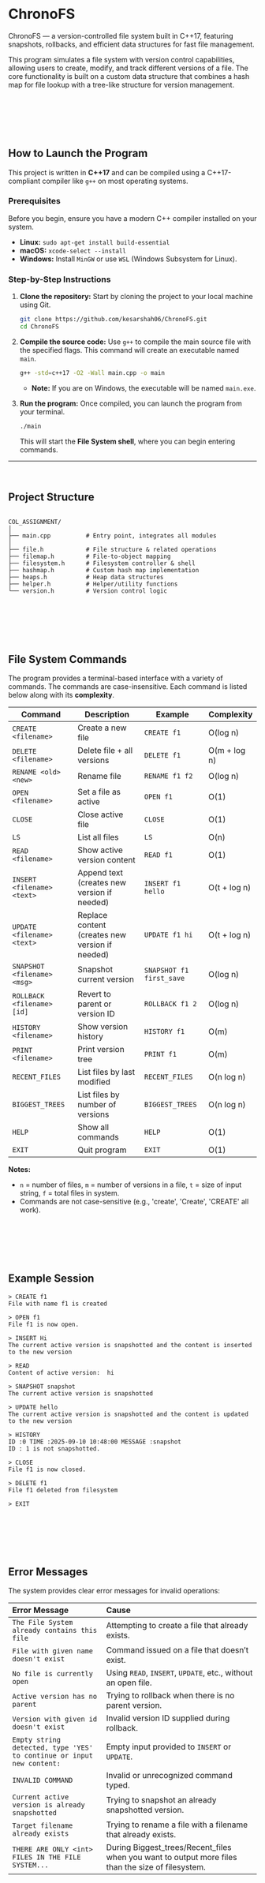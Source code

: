 &nbsp;
# ChronoFS
ChronoFS — a version-controlled file system built in C++17, featuring snapshots, rollbacks, and efficient data structures for fast file management.


This program simulates a file system with version control capabilities, allowing users to create, modify, and track different versions of a file. The core functionality is built on a custom data structure that combines a hash map for file lookup with a tree-like structure for version management.

&nbsp;
---

&nbsp;

## How to Launch the Program 

This project is written in **C++17** and can be compiled using a C++17-compliant compiler like `g++` on most operating systems.

### Prerequisites

Before you begin, ensure you have a modern C++ compiler installed on your system.

  * **Linux:** `sudo apt-get install build-essential`
  * **macOS:** `xcode-select --install`
  * **Windows:** Install `MinGW` or use `WSL` (Windows Subsystem for Linux).

### Step-by-Step Instructions

1.  **Clone the repository:**
    Start by cloning the project to your local machine using Git.

    ```bash
    git clone https://github.com/kesarshah06/ChronoFS.git
    cd ChronoFS
    ```

2.  **Compile the source code:**
    Use `g++` to compile the main source file with the specified flags. This command will create an executable named `main`.

    ```bash
    g++ -std=c++17 -O2 -Wall main.cpp -o main
    ```

      * **Note:** If you are on Windows, the executable will be named `main.exe`.

3.  **Run the program:**
    Once compiled, you can launch the program from your terminal.

    ```bash
    ./main
    ```

    This will start the **File System shell**, where you can begin entering commands.

-----

&nbsp;


## Project Structure

```

COL_ASSIGNMENT/
│
├── main.cpp          # Entry point, integrates all modules
│
├── file.h            # File structure & related operations
├── filemap.h         # File-to-object mapping
├── filesystem.h      # Filesystem controller & shell
├── hashmap.h         # Custom hash map implementation
├── heaps.h           # Heap data structures
├── helper.h          # Helper/utility functions
└── version.h         # Version control logic

```
&nbsp;
----
&nbsp;

## File System Commands

The program provides a terminal-based interface with a variety of commands. The commands are case-insensitive.
Each command is listed below along with its **complexity**.

| Command                     | Description                                     | Example                  | Complexity   |            
| --------------------------- | ----------------------------------------------- | ------------------------ | ------------ |
| `CREATE <filename>`         | Create a new file                               | `CREATE f1`              | O(log n)     |      
| `DELETE <filename>`         | Delete file + all versions                      | `DELETE f1`              | O(m + log n) |     
| `RENAME <old> <new>`        | Rename file                                     | `RENAME f1 f2`           | O(log n)     |     
| `OPEN <filename>`           | Set a file as active                            | `OPEN f1`                | O(1)         |     
| `CLOSE`                     | Close active file                               | `CLOSE`                  | O(1)         |     
| `LS`                        | List all files                                  | `LS`                     | O(n)         |      
| `READ <filename>`           | Show active version content                     | `READ f1`                | O(1)         |     
| `INSERT <filename> <text>`  | Append text (creates new version if needed)     | `INSERT f1 hello`        | O(t  + log n) |
| `UPDATE <filename> <text>`  | Replace content (creates new version if needed) | `UPDATE f1 hi`           | O(t  + log n) |
| `SNAPSHOT <filename> <msg>` | Snapshot current version                        | `SNAPSHOT f1 first_save` | O(log n)     |    
| `ROLLBACK <filename> [id]`  | Revert to parent or version ID                  | `ROLLBACK f1 2`          | O(log n)     |    
| `HISTORY <filename>`        | Show version history                            | `HISTORY f1`             | O(m)         |     
| `PRINT <filename>`          | Print version tree                              | `PRINT f1`               | O(m)         |     
| `RECENT_FILES`              | List files by last modified                     | `RECENT_FILES`           | O(n log n)   |      
| `BIGGEST_TREES`             | List files by number of versions                | `BIGGEST_TREES`          | O(n log n)   |     
| `HELP`                      | Show all commands                               | `HELP`                   | O(1)         |     
| `EXIT`                      | Quit program                                    | `EXIT`                   | O(1)         |      


**Notes:**

* `n` = number of files, `m` = number of versions in a file, `t` = size of input string, `f` = total files in system.
* Commands are not case-sensitive (e.g., 'create', 'Create', 'CREATE' all work).

&nbsp;
---
&nbsp;

## Example Session

```
> CREATE f1
File with name f1 is created

> OPEN f1
File f1 is now open.

> INSERT Hi
The current active version is snapshotted and the content is inserted to the new version

> READ
Content of active version:  hi

> SNAPSHOT snapshot
The current active version is snapshotted

> UPDATE hello
The current active version is snapshotted and the content is updated to the new version

> HISTORY
ID :0 TIME :2025-09-10 10:48:00 MESSAGE :snapshot
ID : 1 is not snapshotted.

> CLOSE
File f1 is now closed.

> DELETE f1
File f1 deleted from filesystem

> EXIT
```
&nbsp;
---

&nbsp;
## Error Messages

The system provides clear error messages for invalid operations:

| Error Message                                                         | Cause                                                         |
| :-------------------------------------------------------------------- | :------------------------------------------------------------ |
| `The File System already contains this file`                                          | Attempting to create a file that already exists.              |
| `File with given name doesn't exist`                                               | Command issued on a file that doesn’t exist.                  |
| `No file is currently open`                                           | Using `READ`, `INSERT`, `UPDATE`, etc., without an open file. |
| `Active version has no parent`                        | Trying to rollback when there is no parent version.           |
| `Version with given id doesn't exist`                                      | Invalid version ID supplied during rollback.                  |
| `Empty string detected, type 'YES' to continue or input new content:` | Empty input provided to `INSERT` or `UPDATE`.                 |
| `INVALID COMMAND`                                              | Invalid or unrecognized command typed.                        |
| `Current active version is already snapshotted`                 | Trying to snapshot an already snapshotted version.            |
| `Target filename already exists`                 | Trying to rename a file with a filename that already exists.            |
| `THERE ARE ONLY <int> FILES IN THE FILE SYSTEM...`                 | During Biggest_trees/Recent_files when you want to output more files than the size of filesystem.            |


&nbsp;
---
&nbsp;
## Highlighting Key Features

### Open and Close Commands

The **`OPEN`** and **`CLOSE`** commands simplify your workflow by allowing you to work on a single file without repeatedly typing its name.

Instead of:

```
INSERT f1 hi
INSERT f1 hello
SNAPSHOT f1 snapshot
```

You can do:

```
OPEN f1
INSERT hi
INSERT hello
SNAPSHOT snapshot
CLOSE
```

### Empty String Handling

The code includes a check for empty strings in the `INSERT` and `UPDATE` functions. If the string is empty or whitespace-only, the program asks for confirmation with "YES" or for new content.

### File Integrity

* **`RENAME`** updates the key in the custom hash map efficiently.
* **`DELETE`** removes the file from all data structures (**FileMap**, **RecentHeap**, **BiggestTree**) and frees all memory, preventing leaks.
  
&nbsp;
---
&nbsp;

## Core Data Structures


The program's file system is organized like a forest of trees. The **Filesystem** manages the collection, each **File** is a tree of **Version** objects.

* **HashMap** → For fast file lookup.
* **Custom Heaps** → For `RECENT_FILES` (by modification time) and `BIGGEST_TREES` (by version count).
* **Tree Structure** → Each file is a version tree of `Version` nodes with `parent` and `children`.


### Data Structures
- **FileMap (HashMap)** → O(1) average lookup, stores files.  
- **RecentHeap** → Max-heap sorted by last modified time.  
- **BiggestTree** → Max-heap sorted by number of versions.  
- **Version Tree** → Each file is a tree of versions with parent + children pointers.

### Filesystem Structure

The filesystem is organized like a forest of version trees:

```

Filesystem
├─ FileMap → File
│    ├─ root → Version
│    ├─ active\_version → Version
│    └─ version\_map (VersionMap)
├─ RecentHeap → File
└─ BiggestTree → File

```
&nbsp;
---
&nbsp;

## IndexMap Optimization

The **IndexMap** is used inside heaps to maintain the **position of a file**.

* Without it, removing a file from a heap requires a **linear O(n) scan**.
* With IndexMap, file index lookup is **O(1)**, making removal **O(log n)** (just reheapify).

**Before (linear search):**

```cpp
for (int i = 0; i < heap.size(); i++) {
    if (heap[i] == f) { ... } // O(n)
}
```

**After (IndexMap):**

```cpp
if (!index.get(f->file_name, i)) return; // O(1)
heapifyDown(i);
heapifyUp(i); // O(log n)
```

This optimization significantly improves performance for `DELETE`, `RENAME`, and updates to heaps.

&nbsp;
---
&nbsp;
## Future Enhancements

* **Undo/Redo** stack for reversing recent actions.
* **Persistent Storage** for saving state across sessions.
* **GUI/Advanced UI** for visual version tree representation.
* **Multi-user Support** with permissions and authentication.

---

